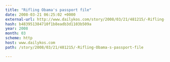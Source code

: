 ```yaml
---
title: "Rifling Obama's passport file"
date: 2008-03-21 06:25:02 +0000
external-url: http://www.dailykos.com/story/2008/03/21/481215/-Rifling-Obama-s-passport-file
hash: b483951384710f1b8eadb3d1103b509a
year: 2008
month: 03
scheme: http
host: www.dailykos.com
path: /story/2008/03/21/481215/-Rifling-Obama-s-passport-file

---
```



